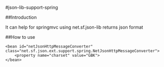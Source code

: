 #json-lib-support-spring

##Introduction

<p>It can help for springmvc using net.sf.json-lib returns json format</p>
##How to use

    <bean id="netJsonHttpMessageConverter" class="net.sf.json.ext.support.spring.NetJsonHttpMessageConverter">
        <property name="charset" value="GBK">
    </bean>
